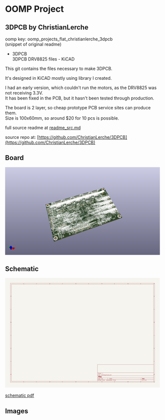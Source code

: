 # OOMP Project  
## 3DPCB  by ChristianLerche  
  
oomp key: oomp_projects_flat_christianlerche_3dpcb  
(snippet of original readme)  
  
- 3DPCB  
3DPCB DRV8825 files - KiCAD  
  
This git contains the files necessary to make 3DPCB.   
  
It's designed in KiCAD mostly using library I created.   
  
I had an early version, which couldn't run the motors, as the DRV8825 was not receiving 3.3V.   
It has been fixed in the PCB, but it hasn't been tested through production.   
  
The board is 2 layer, so cheap prototype PCB service sites can produce them.   
Size is 100x60mm, so around $20 for 10 pcs is possible.   
  
  
  full source readme at [readme_src.md](readme_src.md)  
  
source repo at: [https://github.com/ChristianLerche/3DPCB](https://github.com/ChristianLerche/3DPCB)  
## Board  
  
[![working_3d.png](working_3d_600.png)](working_3d.png)  
## Schematic  
  
[![working_schematic.png](working_schematic_600.png)](working_schematic.png)  
  
[schematic pdf](working_schematic.pdf)  
## Images  

